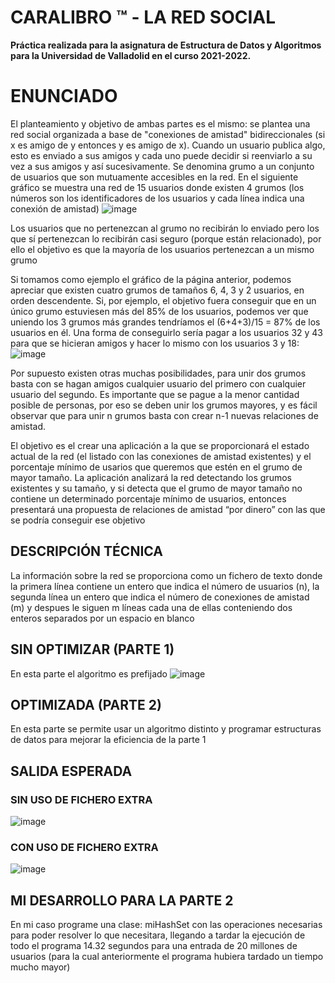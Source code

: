 # CARALIBRO ™ - LA RED SOCIAL
**Práctica realizada para la asignatura de Estructura de Datos y Algoritmos para la Universidad de Valladolid en el curso 2021-2022.**

# ENUNCIADO
El planteamiento y objetivo de ambas partes es el mismo: se plantea una red social organizada a base de "conexiones de amistad" bidireccionales (si x es amigo de y entonces y es amigo de x). Cuando un usuario publica algo, esto es enviado a sus amigos y cada uno puede decidir si reenviarlo a su vez a sus amigos y así sucesivamente.
Se denomina grumo a un conjunto de usuarios que son mutuamente accesibles en la red. En el siguiente gráfico se muestra una red de 15 usuarios donde existen 4 grumos (los números son los identificadores de los usuarios y cada línea indica una conexión de amistad)
![image](https://user-images.githubusercontent.com/87580006/199970997-97635912-51ff-4051-8f2b-12fe0247a02f.png)

Los usuarios que no pertenezcan al grumo no recibirán lo enviado pero los que sí pertenezcan lo recibirán casi seguro (porque están relacionado), por ello el objetivo es que la mayoría de los usuarios pertenezcan a un mismo grumo

Si tomamos como ejemplo el gráfico de la página anterior, podemos apreciar que existen cuatro grumos de tamaños 6, 4, 3 y 2 usuarios, en orden descendente. Si, por ejemplo, el objetivo fuera conseguir que en un único grumo estuviesen más del 85% de los usuarios, podemos ver que uniendo los 3 grumos más grandes tendríamos el (6+4+3)/15 = 87% de los usuarios en él. Una forma de conseguirlo sería pagar a los usuarios 32 y 43 para que se hicieran amigos y hacer lo
mismo con los usuarios 3 y 18:
![image](https://user-images.githubusercontent.com/87580006/199971322-b1f94683-768e-4269-ac4c-e931d302cd51.png)

Por supuesto existen otras muchas posibilidades, para unir dos grumos basta con se hagan amigos cualquier usuario del primero con cualquier usuario del segundo. Es importante que se pague a la menor cantidad posible de personas, por eso se deben unir los grumos mayores, y es fácil observar
que para unir n grumos basta con crear n-1 nuevas relaciones de amistad.

El objetivo es el crear una aplicación a la que se proporcionará el estado actual de la red (el listado con las conexiones de amistad existentes) y el porcentaje mínimo de usarios que queremos que estén en el grumo de mayor tamaño. La aplicación analizará la red detectando los grumos existentes
y su tamaño, y si detecta que el grumo de mayor tamaño no contiene un determinado porcentaje mínimo de usuarios, entonces presentará una propuesta de relaciones de amistad “por dinero” con
las que se podría conseguir ese objetivo

## DESCRIPCIÓN TÉCNICA
La información sobre la red se proporciona como un fichero de texto donde la primera línea contiene un entero que indica el número de usuarios (n), la segunda línea un entero que indica el número de conexiones de amistad (m) y despues le siguen m líneas cada una de ellas conteniendo dos enteros separados por un espacio en blanco

## SIN OPTIMIZAR (PARTE 1)
En esta parte el algoritmo es prefijado
![image](https://user-images.githubusercontent.com/87580006/199971956-4c244de4-a9b9-400a-baf5-9ff81d734df7.png)

## OPTIMIZADA (PARTE 2)
En esta parte se permite usar un algoritmo distinto y programar estructuras de datos para mejorar la eficiencia de la parte 1

## SALIDA ESPERADA
### SIN USO DE FICHERO EXTRA
![image](https://user-images.githubusercontent.com/87580006/199972426-501213e7-60d4-4b77-b011-344ab5479bcd.png)
### CON USO DE FICHERO EXTRA
![image](https://user-images.githubusercontent.com/87580006/199972502-37a0f4d0-adca-43c8-9cda-eccfd20ceb75.png)

## MI DESARROLLO PARA LA PARTE 2
En mi caso programe una clase: miHashSet con las operaciones necesarias para poder resolver lo que necesitara, llegando a tardar la ejecución de todo el programa 14.32 segundos para una entrada de 20 millones de usuarios (para la cual anteriormente el programa hubiera tardado un tiempo mucho mayor)



